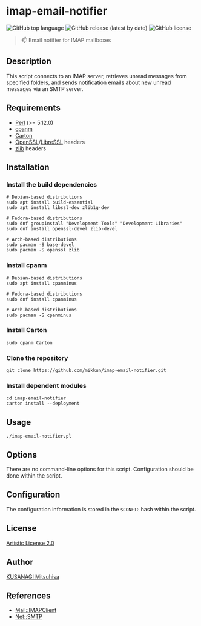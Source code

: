 # imap-email-notifier

![GitHub top language](https://img.shields.io/github/languages/top/mikkun/imap-email-notifier)
![GitHub release (latest by date)](https://img.shields.io/github/v/release/mikkun/imap-email-notifier)
![GitHub license](https://img.shields.io/github/license/mikkun/imap-email-notifier)

> :mailbox: Email notifier for IMAP mailboxes

## Description

This script connects to an IMAP server, retrieves unread messages from specified folders, and sends notification emails about new unread messages via an SMTP server.

## Requirements

- [Perl](https://www.perl.org/) (&gt;= 5.12.0)
- [cpanm](https://github.com/miyagawa/cpanminus)
- [Carton](https://github.com/perl-carton/carton)
- [OpenSSL](https://www.openssl.org/)/[LibreSSL](https://www.libressl.org/) headers
- [zlib](https://zlib.net/) headers

## Installation

### Install the build dependencies

```shell
# Debian-based distributions
sudo apt install build-essential
sudo apt install libssl-dev zlib1g-dev

# Fedora-based distributions
sudo dnf groupinstall "Development Tools" "Development Libraries"
sudo dnf install openssl-devel zlib-devel

# Arch-based distributions
sudo pacman -S base-devel
sudo pacman -S openssl zlib
```

### Install cpanm

```shell
# Debian-based distributions
sudo apt install cpanminus

# Fedora-based distributions
sudo dnf install cpanminus

# Arch-based distributions
sudo pacman -S cpanminus
```

### Install Carton

```shell
sudo cpanm Carton
```

### Clone the repository

```shell
git clone https://github.com/mikkun/imap-email-notifier.git
```

### Install dependent modules

```shell
cd imap-email-notifier
carton install --deployment
```

## Usage

```shell
./imap-email-notifier.pl
```

## Options

There are no command-line options for this script. Configuration should be done within the script.

## Configuration

The configuration information is stored in the `$CONFIG` hash within the script.

## License

[Artistic License 2.0](./LICENSE)

## Author

[KUSANAGI Mitsuhisa](https://github.com/mikkun)

## References

- [Mail::IMAPClient](https://metacpan.org/pod/Mail::IMAPClient)
- [Net::SMTP](https://metacpan.org/pod/Net::SMTP)
